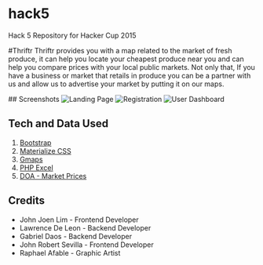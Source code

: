 # hack5
Hack 5 Repository for Hacker Cup 2015

#Thriftr
Thriftr provides you with a map related to the market of fresh produce, it can help you locate your cheapest produce near you and can help you compare prices with your local public markets. Not only that, If you have a business or market that retails in produce you can be a partner with us and allow us to advertise your market by putting it on our maps. 

#‪#‎ Screenshots‬
![Landing Page](http://i.imgur.com/FqbFbUl.png)
![Registration](http://i.imgur.com/mdgwSyI.png)
![User Dashboard](http://i.imgur.com/ouvXakC.png)

## Tech and Data Used
1. [Bootstrap](https://www.getbootstrap.com/)
2. [Materialize CSS](https://www.materializecss.com/)
3. [Gmaps](https://www.gmaps.js/)
4. [PHP Excel](https://github.phpexcel)
5. [DOA - Market Prices](data.gov.ph)


## Credits
- John Joen Lim - Frontend Developer
- Lawrence De Leon - Backend Developer
- Gabriel Daos - Backend Developer
- John Robert Sevilla - Frontend Developer
- Raphael Afable - Graphic Artist
